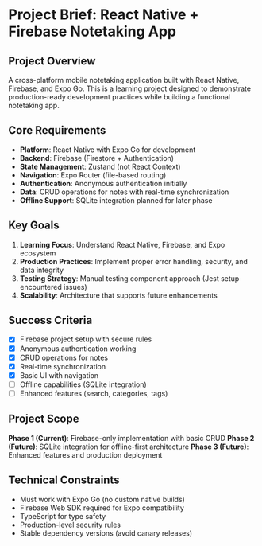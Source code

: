# Project Brief: React Native + Firebase Notetaking App

## Project Overview

A cross-platform mobile notetaking application built with React Native, Firebase, and Expo Go. This is a learning project designed to demonstrate production-ready development practices while building a functional notetaking app.

## Core Requirements

- **Platform**: React Native with Expo Go for development
- **Backend**: Firebase (Firestore + Authentication)
- **State Management**: Zustand (not React Context)
- **Navigation**: Expo Router (file-based routing)
- **Authentication**: Anonymous authentication initially
- **Data**: CRUD operations for notes with real-time synchronization
- **Offline Support**: SQLite integration planned for later phase

## Key Goals

1. **Learning Focus**: Understand React Native, Firebase, and Expo ecosystem
2. **Production Practices**: Implement proper error handling, security, and data integrity
3. **Testing Strategy**: Manual testing component approach (Jest setup encountered issues)
4. **Scalability**: Architecture that supports future enhancements

## Success Criteria

- [x] Firebase project setup with secure rules
- [x] Anonymous authentication working
- [x] CRUD operations for notes
- [x] Real-time synchronization
- [x] Basic UI with navigation
- [ ] Offline capabilities (SQLite integration)
- [ ] Enhanced features (search, categories, tags)

## Project Scope

**Phase 1 (Current)**: Firebase-only implementation with basic CRUD
**Phase 2 (Future)**: SQLite integration for offline-first architecture
**Phase 3 (Future)**: Enhanced features and production deployment

## Technical Constraints

- Must work with Expo Go (no custom native builds)
- Firebase Web SDK required for Expo compatibility
- TypeScript for type safety
- Production-level security rules
- Stable dependency versions (avoid canary releases)

